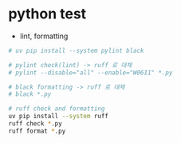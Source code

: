# python test

- lint, formatting

```bash
# uv pip install --system pylint black

# pylint check(lint) -> ruff 로 대체
# pylint --disable="all" --enable="W0611" *.py

# black formatting -> ruff 로 대체
# black *.py

# ruff check and formatting
uv pip install --system ruff
ruff check *.py
ruff format *.py
```
